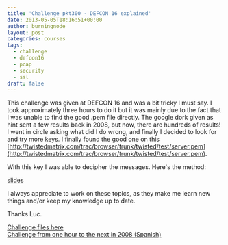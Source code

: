 ```yaml
---
title: 'Challenge pkt300 - DEFCON 16 explained'
date: 2013-05-05T18:16:51+00:00
author: burningnode
layout: post
categories: courses
tags:
  - challenge
  - defcon16
  - pcap
  - security
  - ssl
draft: false
---
```


This challenge was given at DEFCON 16 and was a bit tricky I must say. I took approximately three hours to do it but it was mainly due to the fact that I was unable to find the good .pem file directly. The google dork given as hint sent a few results back in 2008, but now, there are hundreds of results! I went in circle asking what did I do wrong, and finally I decided to look for and try more keys. I finally found the good one on this [http://twistedmatrix.com/trac/browser/trunk/twisted/test/server.pem](http://twistedmatrix.com/trac/browser/trunk/twisted/test/server.pem).

With this key I was able to decipher the messages. Here's the method:

[slides](http://www.brngnd.com/images/2013/06/explained-pkt300-defcon16.pdf)

I always appreciate to work on these topics, as they make me learn new things and/or keep my knowledge up to date.

Thanks Luc.



[Challenge files here](http://stalkr.net/files/defcon/18/quals/packet300/)  
[Challenge from one hour to the next in 2008 (Spanish)](http://dumacx.blogspot.fr/2010/05/el-fin-de-semana-pasado-entre-el-21-y.html)